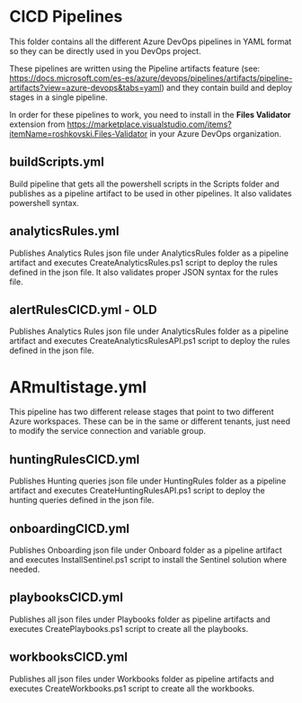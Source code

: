 # CICD Pipelines

This folder contains all the different Azure DevOps pipelines in YAML format so they can be directly used in you DevOps project. 

These pipelines are written using the Pipeline artifacts feature (see: https://docs.microsoft.com/es-es/azure/devops/pipelines/artifacts/pipeline-artifacts?view=azure-devops&tabs=yaml) and they contain build and deploy stages in a single pipeline.

In order for these pipelines to work, you need to install in the **Files Validator** extension from https://marketplace.visualstudio.com/items?itemName=roshkovski.Files-Validator in your Azure DevOps organization.

## buildScripts.yml
Build pipeline that gets all the powershell scripts in the Scripts folder and publishes as a pipeline artifact to be used in other pipelines. It also validates powershell syntax.

## analyticsRules.yml
Publishes Analytics Rules json file under AnalyticsRules folder as a pipeline artifact and executes CreateAnalyticsRules.ps1 script to deploy the rules defined in the json file. It also validates proper JSON syntax for the rules file.

## alertRulesCICD.yml - OLD
Publishes Analytics Rules json file under AnalyticsRules folder as a pipeline artifact and executes CreateAnalyticsRulesAPI.ps1 script to deploy the rules defined in the json file. 

# ARmultistage.yml
This pipeline has two different release stages that point to two different Azure workspaces. These can be in the same or different tenants, just need to modify the service connection and variable group.

## huntingRulesCICD.yml
Publishes Hunting queries json file under HuntingRules folder as a pipeline artifact and executes CreateHuntingRulesAPI.ps1 script to deploy the hunting queries defined in the json file.

## onboardingCICD.yml
Publishes Onboarding json file under Onboard folder as a pipeline artifact and executes InstallSentinel.ps1 script to install the Sentinel solution where needed.

## playbooksCICD.yml
Publishes all json files under Playbooks folder as pipeline artifacts and executes CreatePlaybooks.ps1 script to create all the playbooks.

## workbooksCICD.yml
Publishes all json files under Workbooks folder as pipeline artifacts and executes CreateWorkbooks.ps1 script to create all the workbooks.